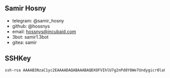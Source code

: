 ## Samir Hosny

- telegram: @samir_hosny
- github: @hossnys
- email: hossnys@incubaid.com
- 3bot: samir1.3bot
- gitea: samir
## SSHKey

```bash
ssh-rsa AAAAB3NzaC1yc2EAAAADAQABAAABAQDXOFVIhlU7g2nPd8Y8We7Undygicr0la8Y5wPvo+QnyPzeX3XTi6swMVOuREDaVaWgppo1eaNcmSrhEygJ4JmCDDFMXF7uUw0rrBltc7l3rkSSlIyyaH1/v2iT7iSebnD0dDRt5hd1p+YNxpo4JhAPAvtLWtQEd8HL0SJzSGbRWs+X0Gmmu1p+c6G+Za9K7m7iyzCp4DU99hklX126U/eViabC0VIddhIXjhzoHerZ0U1KV72IBUS5MuqYIjs/DziRmAVUzrfp92/3FRXUS7BxoGoWI6zpv1VT7vCya4EwlQUUI5+LSXze8wfICCbTGHzSMnGcKjyckBKufUjqyqUx
```
